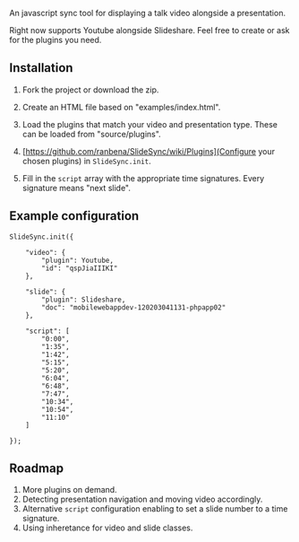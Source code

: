 An javascript sync tool for displaying a talk video alongside a presentation.

Right now supports Youtube alongside Slideshare. Feel free to create or ask for the plugins you need.


Installation
------------

1. Fork the project or download the zip.
2. Create an HTML file based on "examples/index.html".
3. Load the plugins that match your video and presentation type. These can be loaded from "source/plugins".

    
    <script type="text/javascript" src="../src/plugins/youtube.js"></script>
    <script type="text/javascript" src="../src/plugins/slideshare.js"></script>

4. [https://github.com/ranbena/SlideSync/wiki/Plugins](Configure your chosen plugins) in `SlideSync.init`.

5. Fill in the `script` array with the appropriate time signatures. Every signature means "next slide".

Example configuration
---------------------

    SlideSync.init({
    
        "video": {
            "plugin": Youtube,
            "id": "qspJiaIIIKI"
        },
        
        "slide": {
            "plugin": Slideshare,
            "doc": "mobilewebappdev-120203041131-phpapp02"
        },
        
        "script": [
            "0:00",
            "1:35",
            "1:42",
            "5:15",
            "5:20",
            "6:04",
            "6:48",
            "7:47",
            "10:34",
            "10:54",
            "11:10"                    
        ]    
        
    });
    
Roadmap
-------

1. More plugins on demand.
2. Detecting presentation navigation and moving video accordingly.
3. Alternative `script` configuration enabling to set a slide number to a time signature.
4. Using inheretance for video and slide classes.